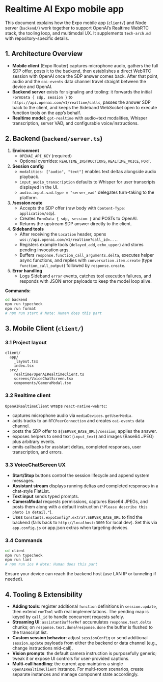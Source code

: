 # Realtime AI Expo mobile app

This document explains how the Expo mobile app (`client/`) and Node server (`backend/`) work together to support OpenAI’s Realtime WebRTC stack, the tooling loop, and multimodal UX. It supplements `tech-arch.md` with repository-specific details.

## 1. Architecture Overview
- **Mobile client** (Expo Router) captures microphone audio, gathers the full SDP offer, posts it to the backend, then establishes a direct WebRTC session with OpenAI once the SDP answer comes back. After that point, audio and the `oai-events` data channel travel straight between the device and OpenAI.
- **Backend server** exists for signaling and tooling: it forwards the initial `FormData { sdp, session }` to `https://api.openai.com/v1/realtime/calls`, passes the answer SDP back to the client, and keeps the Sideband WebSocket open to execute function tools on the app’s behalf.
- **Realtime model**: `gpt-realtime` with audio+text modalities, Whisper transcription, server VAD, and configurable voice/instructions.

## 2. Backend (`backend/server.ts`)
1. **Environment**
   - `OPENAI_API_KEY` (required)
   - Optional overrides: `REALTIME_INSTRUCTIONS`, `REALTIME_VOICE`, `PORT`.
2. **Session config**
   - `modalities: ["audio", "text"]` enables text deltas alongside audio playback.
   - `input_audio_transcription` defaults to Whisper for user transcripts displayed in the UI.
   - `audio.input.vad.type = "server_vad"` delegates turn-taking to the platform.
3. **/session route**
   - Accepts the SDP offer (raw body with `Content-Type: application/sdp`).
   - Creates `FormData { sdp, session }` and POSTs to OpenAI.
   - Returns the upstream SDP answer directly to the client.
4. **Sideband tools**
   - After receiving the `Location` header, opens `wss://api.openai.com/v1/realtime?call_id=...`.
   - Registers example tools (`delayed_add`, `echo_upper`) and stores pending invocation args.
   - Buffers `response.function_call_arguments.delta`, executes helper async functions, and replies with `conversation.item.create` (type `function_call_output`) followed by `response.create`.
5. **Error handling**
   - Logs Sideband `error` events, catches tool execution failures, and responds with JSON error payloads to keep the model loop alive.

**Commands:**
```bash
cd backend
npm run typecheck
npm run format
# npm run start # Note: Human does this part
```

## 3. Mobile Client (`client/`)
### 3.1 Project layout
```
client/
  app/
    _layout.tsx
    index.tsx
  src/
    realtime/OpenAIRealtimeClient.ts
    screens/VoiceChatScreen.tsx
    components/CameraModal.tsx
```

### 3.2 Realtime client
`OpenAIRealtimeClient` wraps `react-native-webrtc`:
- captures microphone audio via `mediaDevices.getUserMedia`.
- adds tracks to an `RTCPeerConnection` and creates `oai-events` data channel.
- posts the SDP offer to `${SERVER_BASE_URL}/session`; applies the answer.
- exposes helpers to send text (`input_text`) and images (Base64 JPEG) plus arbitrary events.
- emits callbacks for assistant deltas, completed responses, user transcription, and errors.

### 3.3 VoiceChatScreen UX
- **Start/Stop** buttons control the session lifecycle and append system messages.
- **Assistant stream** displays running deltas and completed responses in a chat-style FlatList.
- **Text input** sends typed prompts.
- **CameraModal** requests permissions, captures Base64 JPEGs, and posts them along with a default instruction (`"Please describe this photo in detail."`).
- Uses `Constants.expoConfig?.extra?.SERVER_BASE_URL` to find the backend (falls back to `http://localhost:3000` for local dev). Set this via `app.config.js` or app.json extras when targeting devices.

### 3.4 Commands
```bash
cd client
npm run typecheck
npm run lint
# npm run ios # Note: Human does this part
```
Ensure your device can reach the backend host (use LAN IP or tunneling if needed).

## 4. Tooling & Extensibility
- **Adding tools**: register additional `function` definitions in `session.update`, then extend `runTool` with real implementations. The pending map is keyed by `call_id` to handle concurrent requests safely.
- **Streaming UI**: `assistantBufferRef` accumulates `response.text.delta` chunks; on `response.text.done`/`response.done` the buffer is flushed to the transcript list.
- **Custom session behavior**: adjust `sessionConfig` or send additional `session.update` payloads from either the backend or data channel (e.g., change instructions mid-call).
- **Vision prompts**: the default camera instruction is purposefully generic; tweak it or expose UI controls for user-provided captions.
- **Multi-call handling**: the current app maintains a single `OpenAIRealtimeClient` instance. For multi-room scenarios, create separate instances and manage component state accordingly.
